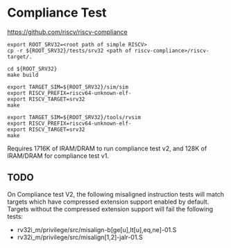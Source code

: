 # Compliance Test

<https://github.com/riscv/riscv-compliance>

    export ROOT_SRV32=<root path of simple RISCV>
    cp -r ${ROOT_SRV32}/tests/srv32 <path of riscv-compliance>/riscv-target/.

    cd ${ROOT_SRV32}
    make build

    export TARGET_SIM=${ROOT_SRV32}/sim/sim
    export RISCV_PREFIX=riscv64-unknown-elf-
    export RISCV_TARGET=srv32
    make

    export TARGET_SIM=${ROOT_SRV32}/tools/rvsim
    export RISCV_PREFIX=riscv64-unknown-elf-
    export RISCV_TARGET=srv32
    make

Requires 1716K of IRAM/DRAM to run compliance test v2, and 128K of IRAM/DRAM for
compliance test v1.

## TODO

On Compliance test V2, the following misaligned instruction tests will match targets
which have compressed extension support enabled by default. Targets without the
compressed extension support will fail the following tests:

*   rv32i_m/privilege/src/misalign-b\[ge\[u\],lt\[u\],eq,ne\]-01.S
*   rv32i_m/privilege/src/misalign\[1,2\]-jalr-01.S
